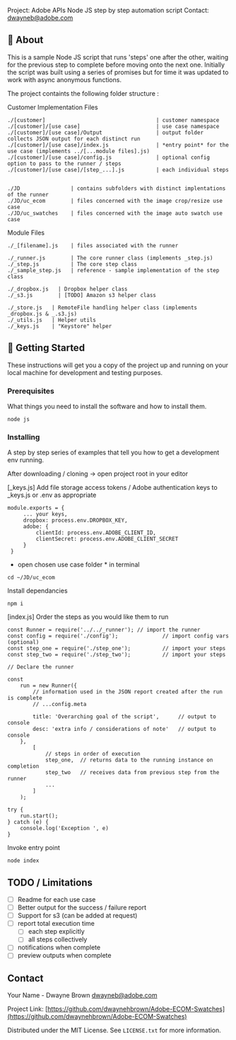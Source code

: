 Project: Adobe APIs Node JS step by step automation script
Contact: dwayneb@adobe.com

## 🧐 About <a name = "about"></a>

This is a sample Node JS script that runs 'steps' one after the other, waiting for the previous step to complete before moving onto the next one.
Initially the script was built using a series of promises but for time it was updated to work with async anonymous functions. 

The project containts the following folder structure : 

Customer Implementation Files
```
./[customer]                                   | customer namespace
./[customer]/[use case]                        | use case namespace
./[customer]/[use case]/Output                 | output folder collects JSON output for each distinct run 
./[customer]/[use case]/index.js               | *entry point* for the use case (implements ../[...module files].js)
./[customer]/[use case]/config.js              | optional config option to pass to the runner / steps 
./[customer]/[use case]/[step_...].js          | each individual steps


./JD                | contains subfolders with distinct implentations of the runner
./JD/uc_ecom        | files concerned with the image crop/resize use case
./JD/uc_swatches    | files concerned with the image auto swatch use case
```

Module Files
```
./_[filename].js    | files associated with the runner

./_runner.js        | The core runner class (implements _step.js)
./_step.js          | The core step class 
./_sample_step.js   | reference - sample implementation of the step class 

./_dropbox.js   | Dropbox helper class 
./_s3.js        | [TODO] Amazon s3 helper class 

./_store.js   | RemoteFile handling helper class (implements _dropbox.js & _.s3.js)
./_utils.js   | Helper utils 
./_keys.js    | "Keystore" helper 
```

## 🏁 Getting Started <a name = "getting_started"></a>

These instructions will get you a copy of the project up and running on your local machine for development and testing purposes. 

### Prerequisites

What things you need to install the software and how to install them.

```
node js
```

### Installing

A step by step series of examples that tell you how to get a development env running.

After downloading / cloning -> open project root in your editor 

[_keys.js] Add file storage access tokens / Adobe authentication keys to _keys.js or .env as appropriate

```
module.exports = {
     ... your keys,
     dropbox: process.env.DROPBOX_KEY,
     adobe: {
         clientId: process.env.ADOBE_CLIENT_ID,
         clientSecret: process.env.ADOBE_CLIENT_SECRET
     }
 }
```

* open chosen use case folder * in terminal

```
cd ~/JD/uc_ecom
```

Install dependancies 

```
npm i 
```


[index.js] Order the steps as you would like them to run

```
const Runner = require('../../_runner'); // import the runner 
const config = require('./config');              // import config vars (optional)
const step_one = require('./step_one');          // import your steps
const step_two = require('./step_two');          // import your steps

// Declare the runner

const
    run = new Runner({
        // information used in the JSON report created after the run is complete
        // ...config.meta

        title: 'Overarching goal of the script',      // output to console
        desc: 'extra info / considerations of note'   // output to console
    },
        [
            // steps in order of execution
            step_one,  // returns data to the running instance on completion
            step_two   // receives data from previous step from the runner
            ... 
        ]
    );

try {
    run.start();
} catch (e) {
    console.log('Exception ', e)
}
```

Invoke entry point

```
node index
```

## TODO / Limitations

- [ ] Readme for each use case 
- [ ] Better output for the success / failure report 
- [ ] Support for s3 (can be added at request)  
- [ ] report total execution time
  - [ ] each step explicitly
  - [ ] all steps collectively
- [ ] notifications when complete
- [ ] preview outputs when complete

<!-- CONTACT -->
## Contact

Your Name - Dwayne Brown dwayneb@adobe.com

Project Link: [https://github.com/dwaynehbrown/Adobe-ECOM-Swatches](https://github.com/dwaynehbrown/Adobe-ECOM-Swatches)

Distributed under the MIT License. See `LICENSE.txt` for more information.




